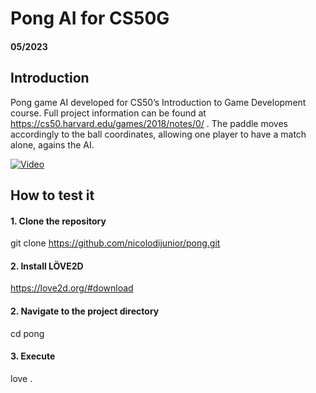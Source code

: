 # Pong AI for CS50G
#### 05/2023 

## Introduction

Pong game AI developed for CS50’s Introduction to Game Development course. Full project information can be found at https://cs50.harvard.edu/games/2018/notes/0/
. The paddle moves accordingly to the ball coordinates, allowing one player to have a match alone, agains the AI.

[![Video](https://img.youtube.com/vi/29KjtBdes38/0.jpg)]([https://www.youtube.com/watch?v=29KjtBdes38](https://www.youtube.com/watch?v=29KjtBdes38))


## How to test it

#### 1. Clone the repository
git clone https://github.com/nicolodijunior/pong.git

#### 2. Install LÖVE2D
https://love2d.org/#download
  
#### 2. Navigate to the project directory
cd pong
  
#### 3. Execute
love . 
  
